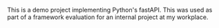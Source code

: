 This is a demo project implementing Python's fastAPI. This was used as part of a framework evaluation for an internal project at my workplace.
